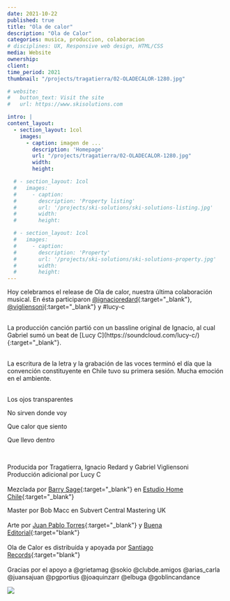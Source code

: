 ```yaml
---
date: 2021-10-22
published: true
title: "Ola de calor"
description: "Ola de Calor"
categories: musica, produccion, colaboracion
# disciplines: UX, Responsive web design, HTML/CSS
media: Website
ownership:
client: 
time_period: 2021
thumbnail: "/projects/tragatierra/02-OLADECALOR-1280.jpg"

# website:
#   button_text: Visit the site
#   url: https://www.skisolutions.com

intro: |
content_layout:
  - section_layout: 1col
    images:
      - caption: imagen de ...
        description: 'Homepage'
        url: "/projects/tragatierra/02-OLADECALOR-1280.jpg"
        width:
        height:

  # - section_layout: 1col
  #   images:
  #     - caption:
  #       description: 'Property listing'
  #       url: '/projects/ski-solutions/ski-solutions-listing.jpg'
  #       width:
  #       height:

  # - section_layout: 1col
  #   images:
  #     - caption:
  #       description: 'Property'
  #       url: '/projects/ski-solutions/ski-solutions-property.jpg'
  #       width:
  #       height:
---
```


Hoy celebramos el release de Ola de calor, nuestra última colaboración musical. 
En ésta participaron [@ignacioredard](https://instagram.com/ignacioredard){:target="_blank"}, [@vigliensoni](https://vigliensoni.com){:target="_blank"} y #lucy-c

<br>
La producción canción partió con un bassline original de Ignacio, al cual Gabriel 
sumó un beat de [Lucy C](https://soundcloud.com/lucy-c/){:target="_blank"}.
<br><br>

La escritura de la letra y la grabación de las voces terminó el día que la 
convención constituyente en Chile tuvo su primera sesión. Mucha emoción en el ambiente.
<br><br>

Los ojos transparentes

No sirven donde voy

Que calor que siento 

Que llevo dentro

<br>

Producida por Tragatierra, Ignacio Redard y Gabriel Vigliensoni
<br>
Producción adicional por Lucy C
<br>
<br>
Mezclada por [Barry Sage](https://instagram.com/barrysage){:target="_blank"} en [Estudio Home Chile](https://instagram.com/estudiohomechile){:target="_blank"}⁠

Master por Bob Macc en Subvert Central Mastering UK⁠
⁠<br>
<br>
Arte por [Juan Pablo Torres](https://instagram.com/onomle){:target="_blank"}⁠ y [Buena Editorial](https://instagram.com/buenaeditorial⁠){:target="blank"}
⁠<br>
<br>
Ola de Calor es distribuída y apoyada por [Santiago Records](https://instagram.com/santiago_records⁠){:target="blank"}
⁠
<br><br>
Gracias por el apoyo a @grietamag @sokio @clubde.amigos @arias_carla @juansajuan @pgportius @joaquinzarr @elbuga @goblincandance



<img class="traslucent-image" src="../../css/tunel.gif">